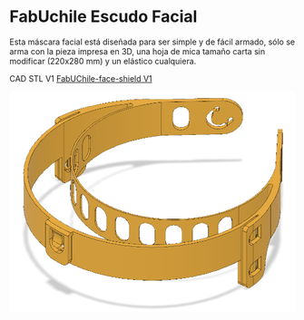# FabUchile Escudo Facial

Esta máscara facial está diseñada para ser simple y de fácil armado, sólo se arma con la pieza impresa en 3D, una hoja de mica tamaño carta sin modificar (220x280 mm) y un elástico cualquiera.

CAD STL V1 [FabUChile-face-shield V1](/cad/FabUchile-face-shield.stl)

![CAD V1](/images/cad_1.png)
